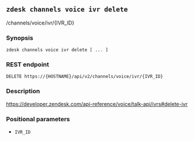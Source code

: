 ## `zdesk channels voice ivr delete`

/channels/voice/ivr/{IVR_ID}

### Synopsis

    zdesk channels voice ivr delete [ ... ]

### REST endpoint

    DELETE https://{HOSTNAME}/api/v2/channels/voice/ivr/{IVR_ID}

### Description

https://developer.zendesk.com/api-reference/voice/talk-api/ivrs#delete-ivr

### Positional parameters

* `IVR_ID`

